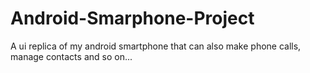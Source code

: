 # Android-Smarphone-Project
A ui replica of my android smartphone that can also make phone calls, manage contacts and so on...
